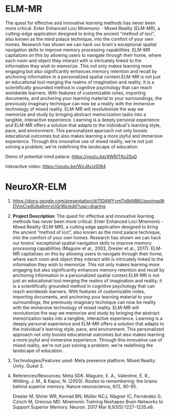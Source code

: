 # ELM-MR

The quest for effective and innovative learning methods has never been more critical. Enter Enhanced Loci Mnemonic - Mixed Reality (ELM-MR), a cutting-edge application designed to bring the ancient “method of loci”, also known as the mind palace technique, into the comfort of your own homes. Research has shown we can hack our brain's exceptional spatial navigation skills to improve memory processing capabilities. ELM-MR capitalizes on this by allowing users to navigate through their home, where each room and object they interact with is intricately linked to the information they wish to memorize. This not only makes learning more engaging but also significantly enhances memory retention and recall by anchoring information in a personalized spatial context.ELM-MR is not just an educational tool merging the realms of imagination and reality; it is a scientifically grounded method in cognitive psychology that can reach worldwide learners. With features of customizable notes, importing documents, and anchoring your learning material to your surroundings, the previously imaginary technique can now be a reality with the immersive technology of mixed reality. ELM-MR will revolutionize the way we memorize and study by bringing abstract memorization tasks into a tangible, interactive experience. Learning is a deeply personal experience and ELM-MR offers a solution that adapts to the individual's learning style, pace, and environment. This personalized approach not only boosts educational outcomes but also makes learning a more joyful and immersive experience. Through this innovative use of mixed reality, we're not just solving a problem; we're redefining the landscape of education.

Demo of potential mind palace: https://youtu.be/4WRITKo2Sx0


interactive video: https://youtu.be/WzJAcizID84

# NeuroXR-ELM
1. https://docs.google.com/presentation/d/11DAWYymTh8kNB6UzpoIngs8tDVmCrp6Uba6mrvUQrWs/edit?usp=sharing

2. **Project Description**: The quest for effective and innovative learning methods has never been more critical. Enter Enhanced Loci Mnemonic - Mixed Reality (ELM-MR), a cutting edge application designed to bring the ancient “method of loci”, also known as the mind palace technique, into the comfort of your own homes. Research has shown we can hack our brains' exceptional spatial navigation skills to improve memory processing capabilities (Maguire et al., 2003, Dresler et al., 2017). ELM-MR capitalizes on this by allowing users to navigate through their home, where each room and object they interact with is intricately linked to the information they wish to memorize. This not only makes learning more engaging but also significantly enhances memory retention and recall by anchoring information in a personalized spatial context.ELM-MR is not just an educational tool merging the realms of imagination and reality; it is a scientifically grounded method in cognitive psychology that can reach worldwide learners. With features of customizable notes, importing documents, and anchoring your learning material to your surroundings, the previously imaginary technique can now be reality with the immersive technology of mixed reality. ELM-MR will revolutionize the way we memorize and study by bringing the abstract memorization tasks into a tangible, interactive experience. Learning is a deeply personal experience and ELM-MR offers a solution that adapts to the individual's learning style, pace, and environment. This personalized approach not only boosts educational outcomes but also makes learning a more joyful and immersive experience. Through this innovative use of mixed reality, we're not just solving a problem; we're redefining the landscape of education.

3. Technologies/Features used:
   Meta presence platform: Mixed Reality. Unity. Quest 3. 

4. References/Resources:
   Meta SDK.
   Maguire, E. A., Valentine, E. R., Wilding, J. M., & Kapur, N. (2003). Routes to remembering: the brains behind superior memory. Nature neuroscience, 6(1), 90-95.

   Dresler M, Shirer WR, Konrad BN, Müller NCJ, Wagner IC, Fernández G, Czisch M, Greicius MD. Mnemonic Training Reshapes Brain Networks to Support Superior Memory. Neuron. 2017 Mar 8;93(5):1227-1235.e6.
   
